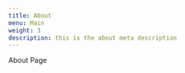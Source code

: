 ```yaml
---
title: About
menu: Main
weight: 3
description: this is the about meta description
---
```


About Page
